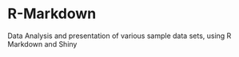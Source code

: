 # R-Markdown
Data Analysis and presentation of various sample data sets, using R Markdown and Shiny
